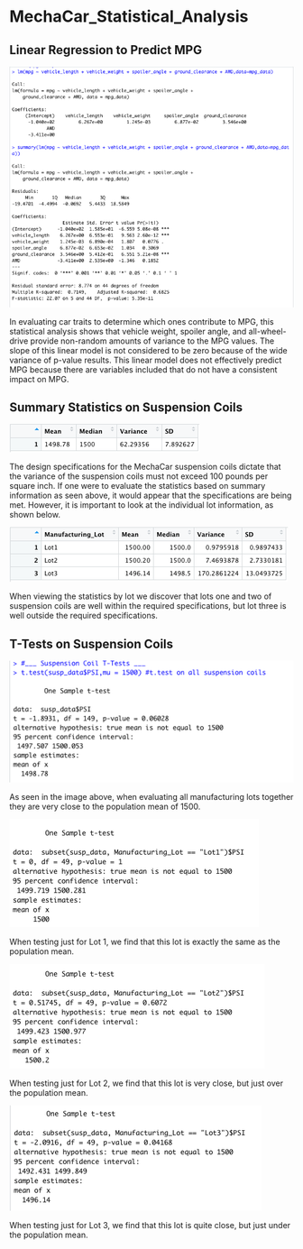 # MechaCar_Statistical_Analysis

## Linear Regression to Predict MPG
![MechaCar MPG](https://github.com/jkannis/MechaCar_Statistical_Analysis/blob/main/Resources/Deliverable1.png)

In evaluating car traits to determine which ones contribute to MPG, this statistical analysis shows that vehicle weight, spoiler angle, and all-wheel-drive provide non-random amounts of variance to the MPG values. The slope of this linear model is not considered to be zero because of the wide variance of p-value results. This linear model does not effectively predict MPG because there are variables included that do not have a consistent impact on MPG.

## Summary Statistics on Suspension Coils
![Total Summary](https://github.com/jkannis/MechaCar_Statistical_Analysis/blob/main/Resources/TotalSummary.png)

The design specifications for the MechaCar suspension coils dictate that the variance of the suspension coils must not exceed 100 pounds per square inch. If one were to evaluate the statistics based on summary information as seen above, it would appear that the specifications are being met. However, it is important to look at the individual lot information, as shown below.

![Lot Summary](https://github.com/jkannis/MechaCar_Statistical_Analysis/blob/main/Resources/LotSummary.png)

When viewing the statistics by lot we discover that lots one and two of suspension coils are well within the required specifications, but lot three is well outside the required specifications.

## T-Tests on Suspension Coils
![Overall Suspension T-Test](https://github.com/jkannis/MechaCar_Statistical_Analysis/blob/main/Resources/OverallSuspensionTTest.png)

As seen in the image above, when evaluating all manufacturing lots together they are very close to the population mean of 1500.

![Lot 1 Suspension T-Test](https://github.com/jkannis/MechaCar_Statistical_Analysis/blob/main/Resources/Lot1_SuspensionTTest.png)

When testing just for Lot 1, we find that this lot is exactly the same as the population mean.

![Lot 2 Suspension T-Test](https://github.com/jkannis/MechaCar_Statistical_Analysis/blob/main/Resources/Lot2_SuspensionTTest.png)

When testing just for Lot 2, we find that this lot is very close, but just over the population mean.

![Lot 3 Suspension T-Test](https://github.com/jkannis/MechaCar_Statistical_Analysis/blob/main/Resources/Lot3_SuspensionTTest.png)

When testing just for Lot 3, we find  that this lot is quite close, but just under the population mean.